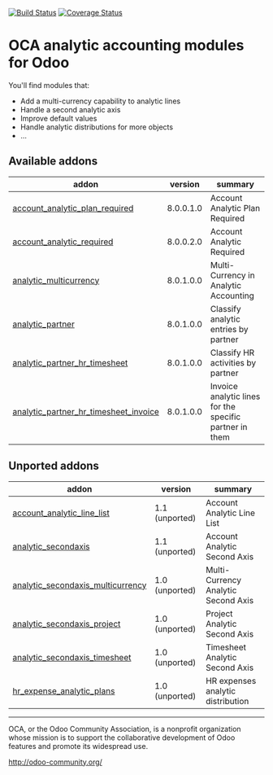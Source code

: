 [![Build Status](https://travis-ci.org/OCA/account-analytic.svg?branch=8.0)](https://travis-ci.org/OCA/account-analytic)
[![Coverage Status](https://coveralls.io/repos/OCA/account-analytic/badge.png?branch=8.0)](https://coveralls.io/r/OCA/account-analytic?branch=8.0)

OCA analytic accounting modules for Odoo
========================================

You'll find modules that:

 - Add a multi-currency capability to analytic lines
 - Handle a second analytic axis
 - Improve default values
 - Handle analytic distributions for more objects
 - ...

[//]: # (addons)
Available addons
----------------
addon | version | summary
--- | --- | ---
[account_analytic_plan_required](account_analytic_plan_required/) | 8.0.0.1.0 | Account Analytic Plan Required
[account_analytic_required](account_analytic_required/) | 8.0.0.2.0 | Account Analytic Required
[analytic_multicurrency](analytic_multicurrency/) | 8.0.1.0.0 | Multi-Currency in Analytic Accounting
[analytic_partner](analytic_partner/) | 8.0.1.0.0 | Classify analytic entries by partner
[analytic_partner_hr_timesheet](analytic_partner_hr_timesheet/) | 8.0.1.0.0 | Classify HR activities by partner
[analytic_partner_hr_timesheet_invoice](analytic_partner_hr_timesheet_invoice/) | 8.0.1.0.0 | Invoice analytic lines for the specific partner in them

Unported addons
---------------
addon | version | summary
--- | --- | ---
[account_analytic_line_list](__unported__/account_analytic_line_list/) | 1.1 (unported) | Account Analytic Line List
[analytic_secondaxis](__unported__/analytic_secondaxis/) | 1.1 (unported) | Account Analytic Second Axis
[analytic_secondaxis_multicurrency](__unported__/analytic_secondaxis_multicurrency/) | 1.0 (unported) | Multi-Currency Analytic Second Axis
[analytic_secondaxis_project](__unported__/analytic_secondaxis_project/) | 1.0 (unported) | Project Analytic Second Axis
[analytic_secondaxis_timesheet](__unported__/analytic_secondaxis_timesheet/) | 1.0 (unported) | Timesheet Analytic Second Axis
[hr_expense_analytic_plans](__unported__/hr_expense_analytic_plans/) | 1.0 (unported) | HR expenses analytic distribution

[//]: # (end addons)

----

OCA, or the Odoo Community Association, is a nonprofit organization whose 
mission is to support the collaborative development of Odoo features and 
promote its widespread use.

http://odoo-community.org/
